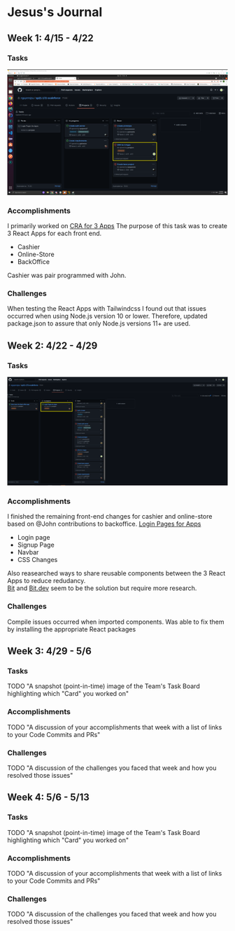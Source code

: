 # Jesus's Journal

## Week 1: 4/15 - 4/22

### Tasks

![jesus tasks week 1](./images/jesus/jesus-task-1.png)

### Accomplishments

I primarily worked on [CRA for 3 Apps](https://github.com/nguyensjsu/sp21-172-scaleforce/projects/1#card-59304337)
The purpose of this task was to create 3 React Apps for each front end. 

- Cashier 
- Online-Store
- BackOffice

Cashier was pair programmed with John.

### Challenges

When testing the React Apps with Tailwindcss I found out that issues occurred when using Node.js version 10 or lower.
Therefore, updated package.json to assure that only Node.js versions 11+ are used.

## Week 2: 4/22 - 4/29

### Tasks

![jesus_task_week_2](./images/jesus/jesus-task-2.png)

### Accomplishments

I finished the remaining front-end changes for cashier and online-store based on @John contributions to backoffice.
[Login Pages for Apps](https://github.com/nguyensjsu/sp21-172-scaleforce/projects/1#card-59304339)

- Login page
- Signup Page
- Navbar
- CSS Changes 

Also reasearched ways to share reusable components between the 3 React Apps to reduce redudancy.  
[Bit](https://docs.bit.dev/docs/tutorials/bit-react-tutorial) and [Bit.dev](https://bit.dev/) seem to be the solution but require more research.

### Challenges

Compile issues occurred when imported components. Was able to fix them by installing the appropriate React packages

## Week 3: 4/29 - 5/6

### Tasks

TODO "A snapshot (point-in-time) image of the Team's Task Board highlighting
which "Card" you worked on"

### Accomplishments

TODO "A discussion of your accomplishments that week with a list of links to
your Code Commits and PRs"

### Challenges

TODO "A discussion of the challenges you faced that week and how you resolved
those issues"

## Week 4: 5/6 - 5/13

### Tasks

TODO "A snapshot (point-in-time) image of the Team's Task Board highlighting
which "Card" you worked on"

### Accomplishments

TODO "A discussion of your accomplishments that week with a list of links to
your Code Commits and PRs"

### Challenges

TODO "A discussion of the challenges you faced that week and how you resolved
those issues"
